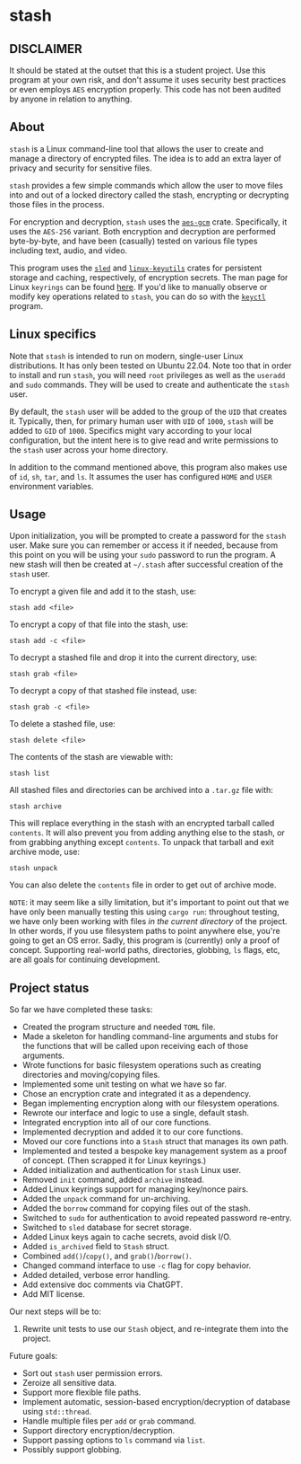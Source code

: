 # stash

## DISCLAIMER ##

It should be stated at the outset that this is a student project. Use this program at your own risk, and don't assume it uses security best practices or even employs `AES` encryption properly. This code has not been audited by anyone in relation to anything.

## About

`stash` is a Linux command-line tool that allows the user to create and manage a directory of encrypted files. The idea is to add an extra layer of privacy and security for sensitive files.

`stash` provides a few simple commands which allow the user to move files into and out of a locked directory called the stash, encrypting or decrypting those files in the process.

For encryption and decryption, `stash` uses the [`aes-gcm`](https://crates.io/crates/aes-gcm) crate. Specifically, it uses the `AES-256` variant. Both encryption and decryption are performed byte-by-byte, and have been (casually) tested on various file types including text, audio, and video.

This program uses the [`sled`](https://crates.io/crates/sled) and [`linux-keyutils`](https://crates.io/crates/linux-keyutils) crates for persistent storage and caching, respectively, of encryption secrets. The man page for Linux `keyrings` can be found [here](https://man7.org/linux/man-pages/man7/keyrings.7.html). If you'd like to manually observe or modify key operations related to `stash`, you can do so with the [`keyctl`](https://man7.org/linux/man-pages/man1/keyctl.1.html) program.

## Linux specifics

Note that `stash` is intended to run on modern, single-user Linux distributions. It has only been tested on Ubuntu 22.04. Note too that in order to install and run `stash`, you will need `root` privileges as well as the `useradd` and `sudo` commands. They will be used to create and authenticate the `stash` user.

By default, the `stash` user will be added to the group of the `UID` that creates it. Typically, then, for primary human user with `UID` of `1000`, `stash` will be added to `GID` of `1000`. Specifics might vary according to your local configuration, but the intent here is to give read and write permissions to the `stash` user across your home directory.

In addition to the command mentioned above, this program also makes use of `id`, `sh`, `tar`, and `ls`. It assumes the user has configured `HOME` and `USER` environment variables.

## Usage

Upon initialization, you will be prompted to create a password for the `stash` user. Make sure you can remember or access it if needed, because from this point on you will be using your `sudo` password to run the program. A new stash will then be created at `~/.stash` after successful creation of the `stash` user.

To encrypt a given file and add it to the stash, use:

	stash add <file>

To encrypt a copy of that file into the stash, use:

	stash add -c <file>

To decrypt a stashed file and drop it into the current directory, use:

	stash grab <file>

To decrypt a copy of that stashed file instead, use:

	stash grab -c <file>

To delete a stashed file, use:

	stash delete <file>

The contents of the stash are viewable with:

	stash list

All stashed files and directories can be archived into a `.tar.gz` file with:
```
stash archive
```
This will replace everything in the stash with an encrypted tarball called `contents`. It will also prevent you from adding anything else to the stash, or from grabbing anything except `contents`. To unpack that tarball and exit archive mode, use:
```
stash unpack
```
You can also delete the `contents` file in order to get out of archive mode.

`NOTE`: it may seem like a silly limitation, but it's important to point out that we have only been manually testing this using `cargo run`: throughout testing, we have only been working with files _in the current directory_ of the project. In other words, if you use filesystem paths to point anywhere else, you're going to get an OS error. Sadly, this program is (currently) only a proof of concept. Supporting real-world paths, directories, globbing, `ls` flags, etc, are all goals for continuing development.

## Project status

So far we have completed these tasks:
- Created the program structure and needed `TOML` file.
- Made a skeleton for handling command-line arguments and stubs for the functions that will be called upon receiving each of those arguments.
- Wrote functions for basic filesystem operations such as creating directories and moving/copying files.
- Implemented some unit testing on what we have so far.
- Chose an encryption crate and integrated it as a dependency.
- Began implementing encryption along with our filesystem operations.
- Rewrote our interface and logic to use a single, default stash.
- Integrated encryption into all of our core functions.
- Implemented decryption and added it to our core functions.
- Moved our core functions into a `Stash` struct that manages its own path.
- Implemented and tested a bespoke key management system as a proof of concept. (Then scrapped it for Linux keyrings.)
- Added initialization and authentication for `stash` Linux user.
- Removed `init` command, added `archive` instead.
- Added Linux keyrings support for managing key/nonce pairs.
- Added the `unpack` command for un-archiving.
- Added the `borrow` command for copying files out of the stash.
- Switched to `sudo` for authentication to avoid repeated password re-entry.
- Switched to `sled` database for secret storage.
- Added Linux keys again to cache secrets, avoid disk I/O.
- Added `is_archived` field to `Stash` struct.
- Combined `add()`/`copy()`, and `grab()`/`borrow()`.
- Changed command interface to use `-c` flag for copy behavior.
- Added detailed, verbose error handling.
- Add extensive doc comments via ChatGPT.
- Add MIT license.

Our next steps will be to:

1. Rewrite unit tests to use our `Stash` object, and re-integrate them into the project.

Future goals:

- Sort out `stash` user permission errors.
- Zeroize all sensitive data.
- Support more flexible file paths.
- Implement automatic, session-based encryption/decryption of database using `std::thread`.
- Handle multiple files per `add` or `grab` command.
- Support directory encryption/decryption.
- Support passing options to `ls` command via `list`.
- Possibly support globbing.
